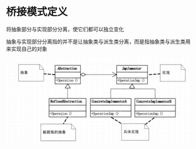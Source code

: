 # 桥接模式定义

将抽象部分与实现部分分离，使它们都可以独立变化

抽象与实现部分分离指的并不是让抽象类与派生类分离，而是指抽象类与派生类用来实现自己的对象

![img](https://github.com/andochiwa/Design-Pattern/blob/master/Bridge-Pattern/img.png)